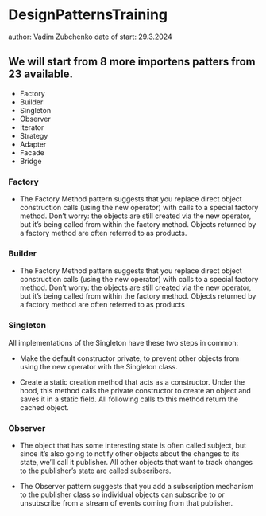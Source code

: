 # DesignPatternsTraining

author: Vadim Zubchenko
date of start: 29.3.2024

## We will start from 8 more importens patters from 23 available.

- Factory
- Builder
- Singleton
- Observer
- Iterator
- Strategy
- Adapter
- Facade
- Bridge

### Factory

- The Factory Method pattern suggests that you replace direct object construction calls (using the new operator) with calls to a special factory method. Don’t worry: the objects are still created via the new operator, but it’s being called from within the factory method. Objects returned by a factory method are often referred to as products.

### Builder

- The Factory Method pattern suggests that you replace direct object construction 
calls (using the new operator) with calls to a special factory method. Don’t 
worry: the objects are still created via the new operator, but it’s being called 
from within the factory method. Objects returned by a factory method are often 
referred to as products

### Singleton

All implementations of the Singleton have these two steps in common:

- Make the default constructor private, to prevent other objects from using the 
new operator with the Singleton class. 

- Create a static creation method that acts 
as a constructor. Under the hood, this method calls the private constructor to 
create an object and saves it in a static field. All following calls to this 
method return the cached object.

### Observer

- The object that has some interesting state is often called subject, but since 
it’s also going to notify other objects about the changes to its state, we’ll call 
it publisher. All other objects that want to track changes to the publisher’s 
state are called subscribers.

- The Observer pattern suggests that you add a subscription mechanism to the publisher class so individual objects can subscribe to or unsubscribe from a stream of events coming from that publisher. 

